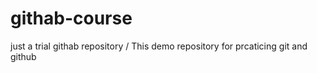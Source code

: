 # githab-course
just a  trial githab repository /
This demo repository for prcaticing git and github
